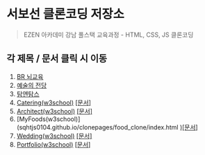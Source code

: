 # 서보선 클론코딩 저장소
> EZEN 아카데미 강남 풀스택 교육과정 - HTML, CSS, JS 클론코딩

## 각 제목 / 문서 클릭 시 이동
1. [BR 뇌교육](sqhtjs0104.github.io/clonepages/brain_clone/index.html)
2. [예술의 전당](sqhtjs0104.github.io/clonepages/seoulArtCenter_clone/index.html)
3. [탐앤탐스](sqhtjs0104.github.io/clonepages/tomNtoms_clone/index.html)
4. [Catering(w3school)](sqhtjs0104.github.io/clonepages/catering_clone/index.html) [[문서]](./catering_clone/22.09.20-서보선.pdf)
5. [Architect(w3school)](sqhtjs0104.github.io/clonepages/architects_clone/index.html) [[문서]](./architects_clone/22.09.21-서보선.pdf)
6. [MyFoods(w3school)](sqhtjs0104.github.io/clonepages/food_clone/index.html [)[문서]](./food_clone/22.09.22-서보선.pdf)
7. [Wedding(w3school)](sqhtjs0104.github.io/clonepages/wedding_clone/index.html) [[문서]](./wedding_clone/22.09.23-서보선.pdf)
8. [Portfolio(w3school)](sqhtjs0104.github.io/clonepages/portfolio_clone/index.html) [[문서]](./portfolio_clone/22.09.27-서보선.pdf)